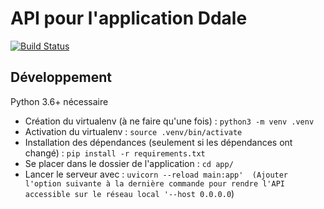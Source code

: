 # API pour l'application Ddale

[![Build Status](https://travis-ci.com/ddaleteam/API.svg?branch=master)](https://travis-ci.com/ddaleteam/API)

## Développement

Python 3.6+ nécessaire

- Création du virtualenv (à ne faire qu'une fois) : `python3 -m venv .venv`
- Activation du virtualenv : `source .venv/bin/activate`
- Installation des dépendances (seulement si les dépendances ont changé) : `pip install -r requirements.txt`
- Se placer dans le dossier de l'application : `cd app/`
- Lancer le serveur avec : `uvicorn --reload main:app' 
 (Ajouter l'option suivante à la dernière commande pour rendre l'API accessible sur le réseau local '--host 0.0.0.0`)
